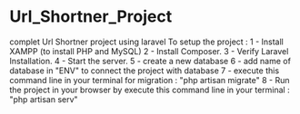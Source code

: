# Url_Shortner_Project
complet Url Shortner project using laravel 
To setup the project :
1 - Install XAMPP (to install PHP and MySQL)
2 - Install Composer.
3 - Verify Laravel Installation.
4 - Start the server.
5 - create a new database 
6 - add name of database in "ENV" to connect the project with database
7 - execute this command line in your terminal for migration :
       "php artisan migrate"
8 - Run the project in your browser by execute this command line in your terminal :
       "php artisan serv" 
  
